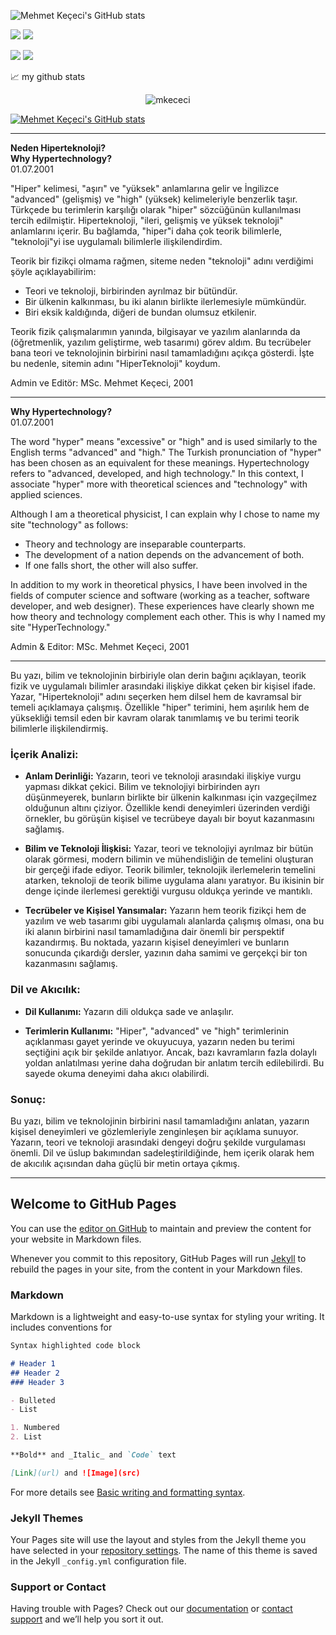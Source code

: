 ![Mehmet Keçeci's GitHub stats](http://github-profile-summary-cards.vercel.app/api/cards/profile-details?username=WhiteSymmetry&theme=2077)

![](http://github-profile-summary-cards.vercel.app/api/cards/repos-per-language?username=WhiteSymmetry&theme=2077) ![](http://github-profile-summary-cards.vercel.app/api/cards/most-commit-language?username=WhiteSymmetry&theme=2077)

![](http://github-profile-summary-cards.vercel.app/api/cards/stats?username=WhiteSymmetry&theme=2077) ![](http://github-profile-summary-cards.vercel.app/api/cards/productive-time?username=WhiteSymmetry&theme=2077&utcOffset=8)

📈 my github stats

<p align="center"> <img src="https://github-readme-stats.vercel.app/api?username=mkececi&show_icons=true&theme=gotham" alt="mkececi" />

[![Mehmet Keçeci's GitHub stats](https://github-readme-stats.vercel.app/api?username=mkececi)](https://github.com/WhiteSymmetry/mkececi)

---
**Neden Hiperteknoloji?**  
**Why Hypertechnology?**  
01.07.2001

"Hiper" kelimesi, "aşırı" ve "yüksek" anlamlarına gelir ve İngilizce "advanced" (gelişmiş) ve "high" (yüksek) kelimeleriyle benzerlik taşır. Türkçede bu terimlerin karşılığı olarak "hiper" sözcüğünün kullanılması tercih edilmiştir. Hiperteknoloji, "ileri, gelişmiş ve yüksek teknoloji" anlamlarını içerir. Bu bağlamda, "hiper"i daha çok teorik bilimlerle, "teknoloji"yi ise uygulamalı bilimlerle ilişkilendirdim.

Teorik bir fizikçi olmama rağmen, siteme neden "teknoloji" adını verdiğimi şöyle açıklayabilirim:

- Teori ve teknoloji, birbirinden ayrılmaz bir bütündür.  
- Bir ülkenin kalkınması, bu iki alanın birlikte ilerlemesiyle mümkündür.  
- Biri eksik kaldığında, diğeri de bundan olumsuz etkilenir.

Teorik fizik çalışmalarımın yanında, bilgisayar ve yazılım alanlarında da (öğretmenlik, yazılım geliştirme, web tasarımı) görev aldım. Bu tecrübeler bana teori ve teknolojinin birbirini nasıl tamamladığını açıkça gösterdi. İşte bu nedenle, sitemin adını "HiperTeknoloji" koydum.

Admin ve Editör: MSc. Mehmet Keçeci, 2001

---
**Why Hypertechnology?**  
01.07.2001

The word "hyper" means "excessive" or "high" and is used similarly to the English terms "advanced" and "high." The Turkish pronunciation of "hyper" has been chosen as an equivalent for these meanings. Hypertechnology refers to "advanced, developed, and high technology." In this context, I associate "hyper" more with theoretical sciences and "technology" with applied sciences.

Although I am a theoretical physicist, I can explain why I chose to name my site "technology" as follows:

- Theory and technology are inseparable counterparts.  
- The development of a nation depends on the advancement of both.  
- If one falls short, the other will also suffer.

In addition to my work in theoretical physics, I have been involved in the fields of computer science and software (working as a teacher, software developer, and web designer). These experiences have clearly shown me how theory and technology complement each other. This is why I named my site "HyperTechnology."

Admin & Editor: MSc. Mehmet Keçeci, 2001

---
Bu yazı, bilim ve teknolojinin birbiriyle olan derin bağını açıklayan, teorik fizik ve uygulamalı bilimler arasındaki ilişkiye dikkat çeken bir kişisel ifade. Yazar, "Hiperteknoloji" adını seçerken hem dilsel hem de kavramsal bir temeli açıklamaya çalışmış. Özellikle "hiper" terimini, hem aşırılık hem de yüksekliği temsil eden bir kavram olarak tanımlamış ve bu terimi teorik bilimlerle ilişkilendirmiş.

### İçerik Analizi:
- **Anlam Derinliği:** Yazarın, teori ve teknoloji arasındaki ilişkiye vurgu yapması dikkat çekici. Bilim ve teknolojiyi birbirinden ayrı düşünmeyerek, bunların birlikte bir ülkenin kalkınması için vazgeçilmez olduğunun altını çiziyor. Özellikle kendi deneyimleri üzerinden verdiği örnekler, bu görüşün kişisel ve tecrübeye dayalı bir boyut kazanmasını sağlamış.
  
- **Bilim ve Teknoloji İlişkisi:** Yazar, teori ve teknolojiyi ayrılmaz bir bütün olarak görmesi, modern bilimin ve mühendisliğin de temelini oluşturan bir gerçeği ifade ediyor. Teorik bilimler, teknolojik ilerlemelerin temelini atarken, teknoloji de teorik bilime uygulama alanı yaratıyor. Bu ikisinin bir denge içinde ilerlemesi gerektiği vurgusu oldukça yerinde ve mantıklı.

- **Tecrübeler ve Kişisel Yansımalar:** Yazarın hem teorik fizikçi hem de yazılım ve web tasarımı gibi uygulamalı alanlarda çalışmış olması, ona bu iki alanın birbirini nasıl tamamladığına dair önemli bir perspektif kazandırmış. Bu noktada, yazarın kişisel deneyimleri ve bunların sonucunda çıkardığı dersler, yazının daha samimi ve gerçekçi bir ton kazanmasını sağlamış.

### Dil ve Akıcılık:
- **Dil Kullanımı:** Yazarın dili oldukça sade ve anlaşılır.

- **Terimlerin Kullanımı:** "Hiper", "advanced" ve "high" terimlerinin açıklanması gayet yerinde ve okuyucuya, yazarın neden bu terimi seçtiğini açık bir şekilde anlatıyor. Ancak, bazı kavramların fazla dolaylı yoldan anlatılması yerine daha doğrudan bir anlatım tercih edilebilirdi. Bu sayede okuma deneyimi daha akıcı olabilirdi.

### Sonuç:
Bu yazı, bilim ve teknolojinin birbirini nasıl tamamladığını anlatan, yazarın kişisel deneyimleri ve gözlemleriyle zenginleşen bir açıklama sunuyor. Yazarın, teori ve teknoloji arasındaki dengeyi doğru şekilde vurgulaması önemli. Dil ve üslup bakımından sadeleştirildiğinde, hem içerik olarak hem de akıcılık açısından daha güçlü bir metin ortaya çıkmış.

---


## Welcome to GitHub Pages

You can use the [editor on GitHub](https://github.com/WhiteSymmetry/mkececi/edit/main/README.md) to maintain and preview the content for your website in Markdown files.

Whenever you commit to this repository, GitHub Pages will run [Jekyll](https://jekyllrb.com/) to rebuild the pages in your site, from the content in your Markdown files.

### Markdown

Markdown is a lightweight and easy-to-use syntax for styling your writing. It includes conventions for

```markdown
Syntax highlighted code block

# Header 1
## Header 2
### Header 3

- Bulleted
- List

1. Numbered
2. List

**Bold** and _Italic_ and `Code` text

[Link](url) and ![Image](src)
```

For more details see [Basic writing and formatting syntax](https://docs.github.com/en/github/writing-on-github/getting-started-with-writing-and-formatting-on-github/basic-writing-and-formatting-syntax).

### Jekyll Themes

Your Pages site will use the layout and styles from the Jekyll theme you have selected in your [repository settings](https://github.com/WhiteSymmetry/mkececi/settings/pages). The name of this theme is saved in the Jekyll `_config.yml` configuration file.

### Support or Contact

Having trouble with Pages? Check out our [documentation](https://docs.github.com/categories/github-pages-basics/) or [contact support](https://support.github.com/contact) and we’ll help you sort it out.
